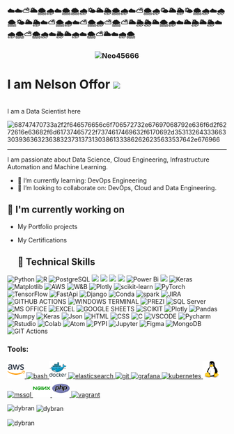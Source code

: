 ### ☁️☁️⛅🌥️🌨️🌧️☁️🌨️🌨️🌧️🌤️🌥️🌦️🌨️🌧️☁️⛅🌨️🌧️🌤️🌥️🌦️🌤️🌨️🌧️☁️🌧️🌨️🌤️🌥️🌦️☁️⛅🌨️🌧️☁️⛅🌨️🌧️⛅🌨️⛅🌥️🌦️🌦️🌥️🌨️🌧️☁️🌥️🌦️🌥️🌦️☁️🌧️🌨️⛅🌨️🌧️☁️🌦️🌥️🌧️☁️🌨️⛅🌥️☁️🌧️🌨️ 

<h3 align="center"> <img src="https://komarev.com/ghpvc/?username=Neo45666" alt="Neo45666" /> </h3>

<h1>I am Nelson Offor <img src="https://media.giphy.com/media/WUlplcMpOCEmTGBtBW/giphy.gif" width="30"> </h1>


</br> I am a Data Scientist here 

<!-- <img src="https://raw.githubusercontent.com/MartinHeinz/MartinHeinz/master/wave.gif" width="40px"> -->

![68747470733a2f2f646576656c6f706572732e67697068792e636f6d2f6272616e63682f6d61737465722f7374617469632f6170692d35313264333663303936363236383237313731303861333862626235633537642e676966](https://github.com/Micah-Shallom/Micah-Shallom/assets/64049432/80bfae28-685f-414e-b5f0-3b4ef8084bb1)


<!-- ![vins-aws-ecr](https://user-images.githubusercontent.com/64049432/203648913-38af64b1-2761-4a04-919d-aeb567935a47.gif =250x250) -->

<hr> I am passionate about Data Science, Cloud Engineering, Infrastructure Automation and Machine Learning.

- 🌱 I’m currently learning: DevOps Engineering 
- 👯 I’m looking to collaborate on: DevOps, Cloud and Data Engineering.

## 🔭 I'm currently working on

- My Portfolio projects
- My Certifications

  ## 💼 Technical Skills

![Python](https://img.shields.io/badge/python-3670A0?style=for-the-badge&logo=python&logoColor=ffdd54)
![R](https://img.shields.io/badge/r-%23276DC3.svg?style=for-the-badge&logo=r&logoColor=white)
![PostgreSQL](https://img.shields.io/badge/PostgreSQL-316192?style=for-the-badge&logo=postgresql&logoColor=white)
![](https://img.shields.io/badge/MySQL-00000F?style=for-the-badge&logo=mysql&logoColor=white)
![](https://img.shields.io/badge/SQLite-07405E?style=for-the-badge&logo=sqlite&logoColor=white)
![](https://img.shields.io/badge/Tableau-E97627?style=for-the-badge&logo=Tableau&logoColor=white)
![](https://img.shields.io/badge/Google%20Analytics-E37400?style=for-the-badge&logo=google%20analytics&logoColor=white)
![Power Bi](https://img.shields.io/badge/power_bi-F2C811?style=for-the-badge&logo=powerbi&logoColor=black)
![](https://img.shields.io/badge/Databricks-FF3621?style=for-the-badge&logo=Databricks&logoColor=white)
![Keras](https://img.shields.io/badge/Keras-%23D00000.svg?style=for-the-badge&logo=Keras&logoColor=white)
![Matplotlib](https://img.shields.io/badge/Matplotlib-%23ffffff.svg?style=for-the-badge&logo=Matplotlib&logoColor=black)
![AWS](https://img.shields.io/badge/Amazon_AWS-FF9900?style=for-the-badge&logo=amazonaws&logoColor=white)
![W&B](https://img.shields.io/badge/Weights_&_Biases-FFBE00?style=for-the-badge&logo=WeightsAndBiases&logoColor=white)
![Plotly](https://img.shields.io/badge/Plotly-%233F4F75.svg?style=for-the-badge&logo=plotly&logoColor=white)
![scikit-learn](https://img.shields.io/badge/scikit--learn-%23F7931E.svg?style=for-the-badge&logo=scikit-learn&logoColor=white)
![PyTorch](https://img.shields.io/badge/PyTorch-%23EE4C2C.svg?style=for-the-badge&logo=PyTorch&logoColor=white)
![TensorFlow](https://img.shields.io/badge/TensorFlow-%23FF6F00.svg?style=for-the-badge&logo=TensorFlow&logoColor=white)
![FastApi](https://img.shields.io/badge/fastapi-109989?style=for-the-badge&logo=FASTAPI&logoColor=white)
![Django](https://img.shields.io/badge/Django-092E20?style=for-the-badge&logo=django&logoColor=green)
![Conda](https://img.shields.io/badge/conda-342B029.svg?&style=for-the-badge&logo=anaconda&logoColor=white)
![spark](https://img.shields.io/badge/Apache_Spark-FFFFFF?style=for-the-badge&logo=apachespark&logoColor=#E35A16)
![JIRA](https://img.shields.io/badge/Jira-0052CC?style=for-the-badge&logo=Jira&logoColor=white)
![GITHUB ACTIONS](https://img.shields.io/badge/Github%20Actions-282a2e?style=for-the-badge&logo=githubactions&logoColor=367cfe)
![WINDOWS TERMINAL](https://img.shields.io/badge/windows%20terminal-4D4D4D?style=for-the-badge&logo=windows%20terminal&logoColor=white)
![PREZI](https://img.shields.io/badge/Prezi-3181FF?style=for-the-badge&logo=prezi&logoColor=white)
![SQL Server](https://img.shields.io/badge/Microsoft_SQL_Server-CC2927?style=for-the-badge&logo=microsoft-sql-server&logoColor=white)
![MS OFFICE](https://img.shields.io/badge/Microsoft_Office-D83B01?style=for-the-badge&logo=microsoft-office&logoColor=white)
![EXCEL](https://img.shields.io/badge/Microsoft_Excel-217346?style=for-the-badge&logo=microsoft-excel&logoColor=white)
![GOOGLE SHEETS](https://img.shields.io/badge/Google%20Sheets-34A853?style=for-the-badge&logo=google-sheets&logoColor=white)
![SCIKIT](https://img.shields.io/badge/scikit_learn-F7931E?style=for-the-badge&logo=scikit-learn&logoColor=white)
![Plotly](https://img.shields.io/badge/Plotly-239120?style=for-the-badge&logo=plotly&logoColor=white)
![Pandas](https://img.shields.io/badge/Pandas-2C2D72?style=for-the-badge&logo=pandas&logoColor=white)
![Numpy](https://img.shields.io/badge/Numpy-777BB4?style=for-the-badge&logo=numpy&logoColor=white)
![Keras](https://img.shields.io/badge/Keras-D00000?style=for-the-badge&logo=Keras&logoColor=white)
![Json](https://img.shields.io/badge/json-5E5C5C?style=for-the-badge&logo=json&logoColor=white)
![HTML](https://img.shields.io/badge/HTML5-E34F26?style=for-the-badge&logo=html5&logoColor=white)
![CSS](https://img.shields.io/badge/CSS3-1572B6?style=for-the-badge&logo=css3&logoColor=white)
![C](https://img.shields.io/badge/C-00599C?style=for-the-badge&logo=c&logoColor=white)
![VSCODE](https://img.shields.io/badge/VSCode-0078D4?style=for-the-badge&logo=visual%20studio%20code&logoColor=white)
![Pycharm](https://img.shields.io/badge/PyCharm-000000.svg?&style=for-the-badge&logo=PyCharm&logoColor=white)
![Rstudio](https://img.shields.io/badge/RStudio-75AADB?style=for-the-badge&logo=RStudio&logoColor=white)
![Colab](https://img.shields.io/badge/Colab-F9AB00?style=for-the-badge&logo=googlecolab&color=525252)
![Atom](https://img.shields.io/badge/Atom-66595C?style=for-the-badge&logo=Atom&logoColor=white)
![PYPI](https://img.shields.io/badge/pypi-3775A9?style=for-the-badge&logo=pypi&logoColor=white)
![Jupyter](https://img.shields.io/badge/Jupyter-F37626.svg?&style=for-the-badge&logo=Jupyter&logoColor=white)
![Figma](https://img.shields.io/badge/Figma-F24E1E?style=for-the-badge&logo=figma&logoColor=white)
![MongoDB](https://img.shields.io/badge/MongoDB-4EA94B?style=for-the-badge&logo=mongodb&logoColor=white)
![GIT Actions](https://img.shields.io/badge/GitHub_Actions-2088FF?style=for-the-badge&logo=github-actions&logoColor=white)

  
<h3 align="left">Tools:</h3>

<p align="left"> <a href="https://aws.amazon.com" target="_blank" rel="noreferrer"> <img src="https://raw.githubusercontent.com/devicons/devicon/master/icons/amazonwebservices/amazonwebservices-original-wordmark.svg" alt="aws" width="40" height="40"/> </a> <a href="https://www.gnu.org/software/bash/" target="_blank" rel="noreferrer"> <img src="https://www.vectorlogo.zone/logos/gnu_bash/gnu_bash-icon.svg" alt="bash" width="40" height="40"/> </a> <a href="https://www.docker.com/" target="_blank" rel="noreferrer"> <img src="https://raw.githubusercontent.com/devicons/devicon/master/icons/docker/docker-original-wordmark.svg" alt="docker" width="40" height="40"/> </a> <a href="https://www.elastic.co" target="_blank" rel="noreferrer"> <img src="https://www.vectorlogo.zone/logos/elastic/elastic-icon.svg" alt="elasticsearch" width="40" height="40"/> </a> <a href="https://git-scm.com/" target="_blank" rel="noreferrer"> <img src="https://www.vectorlogo.zone/logos/git-scm/git-scm-icon.svg" alt="git" width="40" height="40"/> </a> <a href="https://grafana.com" target="_blank" rel="noreferrer"> <img src="https://www.vectorlogo.zone/logos/grafana/grafana-icon.svg" alt="grafana" width="40" height="40"/> </a> <a href="https://kubernetes.io" target="_blank" rel="noreferrer"> <img src="https://www.vectorlogo.zone/logos/kubernetes/kubernetes-icon.svg" alt="kubernetes" width="40" height="40"/> </a> <a href="https://www.linux.org/" target="_blank" rel="noreferrer"> <img src="https://raw.githubusercontent.com/devicons/devicon/master/icons/linux/linux-original.svg" alt="linux" width="40" height="40"/> </a> <a href="https://www.microsoft.com/en-us/sql-server" target="_blank" rel="noreferrer"> <img src="https://www.svgrepo.com/show/303229/microsoft-sql-server-logo.svg" alt="mssql" width="40" height="40"/> </a> <a href="https://www.nginx.com" target="_blank" rel="noreferrer"> <img src="https://raw.githubusercontent.com/devicons/devicon/master/icons/nginx/nginx-original.svg" alt="nginx" width="40" height="40"/> </a> <a href="https://www.php.net" target="_blank" rel="noreferrer"> <img src="https://raw.githubusercontent.com/devicons/devicon/master/icons/php/php-original.svg" alt="php" width="40" height="40"/> </a> <a href="https://www.vagrantup.com/" target="_blank" rel="noreferrer"> <img src="https://www.vectorlogo.zone/logos/vagrantup/vagrantup-icon.svg" alt="vagrant" width="40" height="40"/> </a> </p>

<p><img align="left" src="https://github-readme-stats.vercel.app/api/top-langs?username=dybran&show_icons=true&locale=en&layout=compact" alt="dybran" /></p>

<p>&nbsp;<img align="center" src="https://github-readme-stats.vercel.app/api?username=dybran&show_icons=true&locale=en" alt="dybran" /></p>

<p><img align="center" src="https://github-readme-streak-stats.herokuapp.com/?user=dybran&" alt="dybran" /></p>
